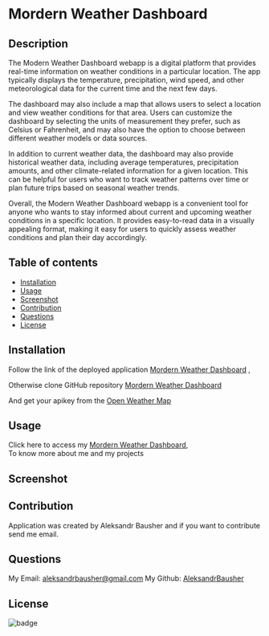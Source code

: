 # Mordern Weather Dashboard

## Description

The Modern Weather Dashboard webapp is a digital platform that provides real-time information on weather conditions in a particular location. The app typically displays the temperature, precipitation, wind speed, and other meteorological data for the current time and the next few days.

The dashboard may also include a map that allows users to select a location and view weather conditions for that area. Users can customize the dashboard by selecting the units of measurement they prefer, such as Celsius or Fahrenheit, and may also have the option to choose between different weather models or data sources.

In addition to current weather data, the dashboard may also provide historical weather data, including average temperatures, precipitation amounts, and other climate-related information for a given location. This can be helpful for users who want to track weather patterns over time or plan future trips based on seasonal weather trends.

Overall, the Modern Weather Dashboard webapp is a convenient tool for anyone who wants to stay informed about current and upcoming weather conditions in a specific location. It provides easy-to-read data in a visually appealing format, making it easy for users to quickly assess weather conditions and plan their day accordingly.

## Table of contents

- [Installation](#installation)
- [Usage](#usage)
- [Screenshot](#screenshot)
- [Contribution](#contribution)
- [Questions](#questions)
- [License](#license)

## Installation

Follow the link of the deployed application [Mordern Weather Dashboard](https://aleksandrbausher.github.io/Mordern-Weather-Dashboard/) ,

Otherwise clone GitHub repository [Mordern Weather Dashboard](https://github.com/AleksandrBausher/Mordern-Weather-Dashboard)

And get your apikey from the [Open Weather Map](https://openweathermap.org/forecast5)

## Usage
Click here to access my [Mordern Weather Dashboard](https://aleksandrbausher.github.io/Mordern-Weather-Dashboard/),<br />
To know more about me and my projects

## Screenshot

## Contribution

Application was created by Aleksandr Bausher and if you want to contribute send me email.

## Questions

My Email:
[aleksandrbausher@gmail.com](mailto:aleksandrbausher@gmail.com)
My Github:
[AleksandrBausher](https://github.com/aleksandrbausher)

## License

![badge](https://img.shields.io/badge/license-MIT-blue)
